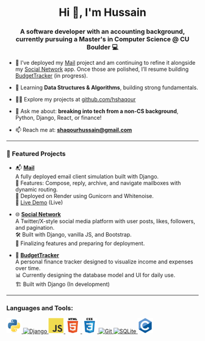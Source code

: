 <h1 align="center">Hi 👋, I'm Hussain</h1>
<h3 align="center">A software developer with an accounting background, currently pursuing a Master's in Computer Science @ CU Boulder 💻</h3>

- 🔭 I’ve deployed my [Mail](https://github.com/hshaqour/Mail) project and am continuing to refine it alongside my [Social Network](https://github.com/hshaqour/Social-Network) app. Once those are polished, I’ll resume building [BudgetTracker](https://github.com/hshaqour/budget_tracker) (in progress).



- 🌱 Learning **Data Structures & Algorithms**, building strong fundamentals.

- 👨‍💻 Explore my projects at [github.com/hshaqour](https://github.com/hshaqour)

- 💬 Ask me about: **breaking into tech from a non-CS background**, Python, Django, React, or finance!

- 📫 Reach me at: **shaqourhussain@gmail.com**

---

<h3 align="left">🌟 Featured Projects</h3>

- 📬 **[Mail](https://github.com/hshaqour/Mail)**  
  A fully deployed email client simulation built with Django.  
  🧩 Features: Compose, reply, archive, and navigate mailboxes with dynamic routing.  
  🚀 Deployed on Render using Gunicorn and Whitenoise.  
  🔗 [Live Demo](https://mail-85xu.onrender.com) (Live)

- 🌐 **[Social Network](https://github.com/hshaqour/Social-Network)**  
  A Twitter/X-style social media platform with user posts, likes, followers, and pagination.  
  🛠️ Built with Django, vanilla JS, and Bootstrap.  
  🔧 Finalizing features and preparing for deployment.

- 💸 **[BudgetTracker](https://github.com/hshaqour/budget_tracker)**  
  A personal finance tracker designed to visualize income and expenses over time.  
  📊 Currently designing the database model and UI for daily use.  
  🏗️ Built with Django (In development)
---

<h3 align="left">Languages and Tools:</h3>
<p align="left">
  <a href="https://www.python.org" target="_blank" rel="noreferrer">
    <img src="https://raw.githubusercontent.com/devicons/devicon/master/icons/python/python-original.svg" alt="Python" width="40" height="40"/>
  </a>
  <a href="https://www.djangoproject.com/" target="_blank" rel="noreferrer">
    <img src="https://cdn.worldvectorlogo.com/logos/django.svg" alt="Django" width="40" height="40"/>
  </a>
  <a href="https://developer.mozilla.org/en-US/docs/Web/JavaScript" target="_blank" rel="noreferrer">
    <img src="https://raw.githubusercontent.com/devicons/devicon/master/icons/javascript/javascript-original.svg" alt="JavaScript" width="40" height="40"/>
  </a>
  <a href="https://www.w3.org/html/" target="_blank" rel="noreferrer">
    <img src="https://raw.githubusercontent.com/devicons/devicon/master/icons/html5/html5-original-wordmark.svg" alt="HTML5" width="40" height="40"/>
  </a>
  <a href="https://www.w3schools.com/css/" target="_blank" rel="noreferrer">
    <img src="https://raw.githubusercontent.com/devicons/devicon/master/icons/css3/css3-original-wordmark.svg" alt="CSS3" width="40" height="40"/>
  </a>
  <a href="https://git-scm.com/" target="_blank" rel="noreferrer">
    <img src="https://www.vectorlogo.zone/logos/git-scm/git-scm-icon.svg" alt="Git" width="40" height="40"/>
  </a>
  <a href="https://www.sqlite.org/" target="_blank" rel="noreferrer">
    <img src="https://upload.wikimedia.org/wikipedia/commons/9/97/Sqlite-square-icon.svg" alt="SQLite" width="40" height="40"/>
  </a>
  <a href="https://www.cprogramming.com/" target="_blank" rel="noreferrer">
    <img src="https://raw.githubusercontent.com/devicons/devicon/master/icons/c/c-original.svg" alt="C" width="40" height="40"/>
  </a>
</p>
